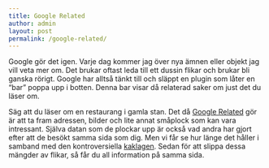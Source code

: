 ```yaml
---
title: Google Related
author: admin
layout: post
permalink: /google-related/
---
```

Google gör det igen. Varje dag kommer jag över nya ämnen eller objekt jag vill veta mer om. Det brukar oftast leda till ett dussin flikar och brukar bli ganska rörigt. Google har alltså tänkt till och släppt en plugin som låter en &#8220;bar&#8221; poppa upp i botten. Denna bar visar då relaterad saker om just det du läser om. 

Säg att du läser om en restaurang i gamla stan. Det då [Google Related][1] gör är att ta fram adressen, bilder och lite annat småplock som kan vara intressant. Själva datan som de plockar upp är också vad andra har gjort efter att de besökt samma sida som dig. Men vi får se hur länge det håller i samband med den kontroversiella [kaklagen][2]. Sedan för att slippa dessa mängder av flikar, så får du all information på samma sida.

 [1]: http://google.com/related
 [2]: http://johniehjelm.me/kaklagen-men-inte-for-sotsugna-421 "Kaklagen. Men inte för sötsugna."